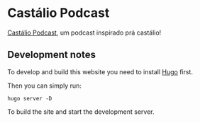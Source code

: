 # Castálio Podcast

[Castálio Podcast](http://castalio.info), um podcast inspirado prá castálio!


## Development notes

To develop and build this website you need to install [Hugo](https://gohugo.io/getting-started/installing/) first.

Then you can simply run:
```shell
hugo server -D
```

To build the site and start the development server.
